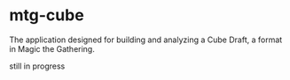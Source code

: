 # mtg-cube

The application designed for building and analyzing a Cube Draft, a format in Magic the Gathering. 

still in progress
